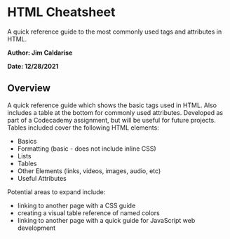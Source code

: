 # HTML Cheatsheet

A quick reference guide to the most commonly used tags and attributes in HTML.

**Author: Jim Caldarise**

**Date: 12/28/2021**

## Overview

A quick reference guide which shows the basic tags used in HTML. Also includes 
a table at the bottom for commonly used attributes. Developed as part of a 
Codecademy assignment, but will be useful for future projects. Tables included
cover the following HTML elements:
+ Basics
+ Formatting (basic - does not include inline CSS)
+ Lists
+ Tables
+ Other Elements (links, videos, images, audio, etc)
+ Useful Attributes

Potential areas to expand include:
+ linking to another page with a CSS guide
+ creating a visual table reference of named colors
+ linking to another page with a quick guide for JavaScript web development